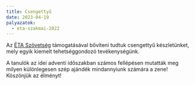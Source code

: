 ```yaml
---
title: Csengettyű
date: 2023-04-19
palyazatok:
  - eta-szakmai-2022
---
```

Az [ÉTA Szövetség](https://eta-szov.hu) támogatásával bővíteni tudtuk csengettyű készletünket, mely egyik kiemelt tehetséggondozó tevékenységünk.

<!--more-->

A tanulók az idei adventi időszakban számos fellépésen mutatták meg milyen különlegesen szép ajándék mindannyiunk számára a zene! Köszönjük az élményt!
